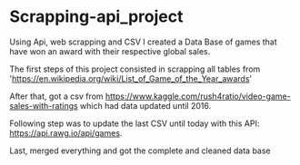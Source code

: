 # Scrapping-api_project
Using Api, web scrapping and CSV I created a Data Base of games that have won an award with their respective global sales. 

The first steps of this project consisted in scrapping all tables from 'https://en.wikipedia.org/wiki/List_of_Game_of_the_Year_awards'

After that, got a csv from https://www.kaggle.com/rush4ratio/video-game-sales-with-ratings which had data updated until 2016.

Following step was to update the last CSV until today with this API: https://api.rawg.io/api/games.

Last, merged everything and got the complete and cleaned data base

